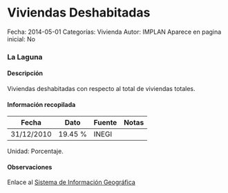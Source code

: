 Viviendas Deshabitadas
=====

Fecha: 2014-05-01
Categorías: Vivienda
Autor: IMPLAN
Aparece en pagina inicial: No

### La Laguna

#### Descripción

Viviendas deshabitadas con respecto al total de viviendas totales.

<!-- break -->

#### Información recopilada

<table class="table table-hover table-bordered matriz">
  <thead>
    <tr><th>Fecha</th><th>Dato</th><th>Fuente</th><th>Notas</th></tr>
  </thead>
  <tbody>
    <tr><td class="centrado">31/12/2010</td><td class="derecha">19.45 %</td><td>INEGI</td><td></td></tr>
  </tbody>
</table>

Unidad: Porcentaje.

#### Observaciones

Enlace al [Sistema de Información Geográfica](http://201.159.104.45:8080/apps/implan2.html)
